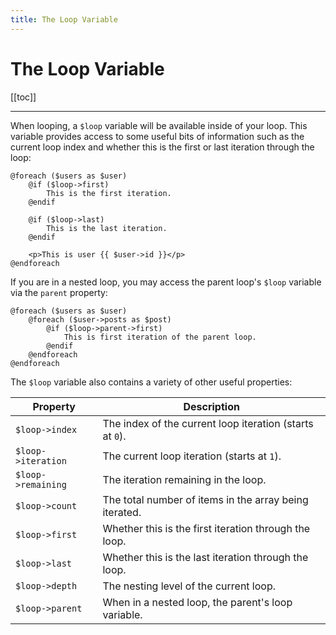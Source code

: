 ```yaml
---
title: The Loop Variable
---
```


# The Loop Variable

[[toc]]

---

When looping, a `$loop` variable will be available inside of your loop. This variable provides access to some useful bits of information such as the current loop index and whether this is the first or last iteration through the loop:

```blade
@foreach ($users as $user)
    @if ($loop->first)
        This is the first iteration.
    @endif

    @if ($loop->last)
        This is the last iteration.
    @endif

    <p>This is user {{ $user->id }}</p>
@endforeach
```

If you are in a nested loop, you may access the parent loop's `$loop` variable via the `parent` property:

```blade
@foreach ($users as $user)
    @foreach ($user->posts as $post)
        @if ($loop->parent->first)
            This is first iteration of the parent loop.
        @endif
    @endforeach
@endforeach
```

The `$loop` variable also contains a variety of other useful properties:

| Property | Description |
|----------|-------------|
| `$loop->index` | The index of the current loop iteration (starts at `0`). |
| `$loop->iteration` | The current loop iteration (starts at `1`). |
| `$loop->remaining` | The iteration remaining in the loop. |
| `$loop->count` | The total number of items in the array being iterated. |
| `$loop->first` | Whether this is the first iteration through the loop. |
| `$loop->last` | Whether this is the last iteration through the loop. |
| `$loop->depth` | The nesting level of the current loop. |
| `$loop->parent` | When in a nested loop, the parent's loop variable. |

